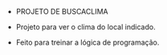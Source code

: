 - PROJETO DE BUSCACLIMA 


- Projeto para ver o clima do local indicado.
- Feito para treinar a lógica de programação.

